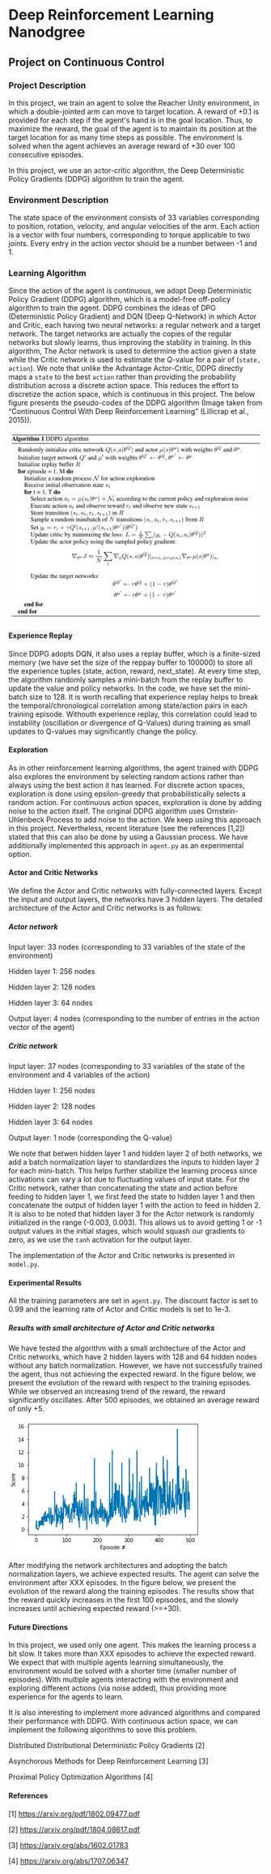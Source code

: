 # Deep Reinforcement Learning Nanodgree 
## Project on Continuous Control

### Project Description

In this project, we train an agent to solve the Reacher Unity environment, in which a double-jointed arm can move to target location. A reward of +0.1 is provided for each step if the agent's hand is in the goal location. Thus, to maximize the reward, the goal of the agent is to maintain its position at the target location for as many time steps as possible. The environment is solved when the agent achieves an average reward of +30 over 100 consecutive episodes. 

In this project, we use an actor-critic algorithm, the Deep Deterministic Policy Gradients (DDPG) algorithm to train the agent.

### Environment Description

The state space of the environment consists of 33 variables corresponding to position, rotation, velocity, and angular velocities of the arm. Each action is a vector with four numbers, corresponding to torque applicable to two joints. Every entry in the action vector should be a number between -1 and 1.

### Learning Algorithm

Since the action of the agent is continuous, we adopt Deep Deterministic Policy Gradient (DDPG) algorithm, which is a model-free off-policy algorithm to train the agent. DDPG combines the ideas of DPG (Deterministic Policy Gradient) and DQN (Deep Q-Network) in which Actor and Critic, each having two neural networks: a regular network and a target network. The target networks are actually the copies of the regular networks but slowly learns, thus improving the stability in training. In this algorithm, The Actor network is used to determine the action given a state while the Critic network is used to estimate the Q-value for a pair of (`state, action`). We note that unlike the Advantage Actor-Critic, DDPG directly maps a `state` to the best `action` rather than providing the probability distribution across a discrete action space. This reduces the effort to discretize the action space, which is continuous in this project. The below figure presents the pseudo-codes of the DDPG algorithm (Image taken from “Continuous Control With Deep Reinforcement Learning” (Lillicrap et al., 2015)).

![DDPG Algorithm](figures/1*BVST6rlxL2csw3vxpeBS8Q.png)

#### Experience Replay

Since DDPG adopts DQN, it also uses a replay buffer, which is a finite-sized memory (we have set the size of the reppay buffer to 100000) to store all the experience tuples (state, action, reward, next_state). At every time step, the algorithm randomly samples a mini-batch from the replay buffer to update the value and policy networks. In the code, we have set the mini-batch size to 128. It is worth recalling that experience replay helps to break the temporal/chronological correlation among state/action pairs in each training episode. Withouth experience replay, this correlation could lead to instability (oscillation or divergence of Q-Values) during training as small updates to Q-values may significantly change the policy.

#### Exploration 

As in other reinforcement learning algorithms, the agent trained with DDPG also explores the environment by selecting random actions rather than always using the best action it has learned. For discrete action spaces, exploration is done using epsilon-greedy that probabilistically selects a random action. For continuous action spaces, exploration is done by adding noise to the action itself. The original DDPG algorithm uses Ornstein-Uhlenbeck Process to add noise to the action. We keep using this approach in this project. Nevertheless, recent literature (see the references [1,2]) stated that this can also be done by using a Gaussian process. We have additionally implemented this approach in `agent.py` as an experimental option.  

#### Actor and Critic Networks

We define the Actor and Critic networks with fully-connected layers. Except the input and output layers, the networks have 3 hidden layers. The detailed architecture of the Actor and Critic networks is as follows:

##### Actor network

Input layer: 33 nodes (corresponding to 33 variables of the state of the environment)

Hidden layer 1: 256 nodes

Hidden layer 2: 128 nodes

Hidden layer 3: 64 nodes

Output layer: 4 nodes (corresponding to the number of entries in the action vector of the agent)

##### Critic network

Input layer: 37 nodes (corresponding to 33 variables of the state of the environment and 4 variables of the action)

Hidden layer 1: 256 nodes

Hidden layer 2: 128 nodes

Hidden layer 3: 64 nodes

Output layer: 1 node (corresponding the Q-value)

We note that betwen hidden layer 1 and hidden layer 2 of both networks, we add a batch normalization layer to standardizes the inputs to hidden layer 2 for each mini-batch. This helps further stabilize the learning process since activations can vary a lot due to fluctuating values of input state. For the Critic network, rather than concatenating the state and action before feeding to hidden layer 1, we first feed the state to hidden layer 1 and then concatenate the output of hidden layer 1 with the action to feed in hidden 2. It is also to be noted that hidden layer 3 for the Actor network is randomly initialized in the range (-0.003, 0.003). This allows us to avoid getting 1 or -1 output values in the initial stages, which would squash our gradients to zero, as we use the `tanh` activation for the output layer.

The implementation of the Actor and Critic networks is presented in `model.py`.

#### Experimental Results

All the training parameters are set in `agent.py`. The discount factor is set to 0.99 and the learning rate of Actor and Critic models is set to 1e-3. 

##### Results with small architecture of Actor and Critic networks

We have tested the algorithm with a small architecture of the Actor and Critic networks, which have 2 hidden layers with 128 and 64 hidden nodes without any batch normalization. However, we have not successfully trained the agent, thus not achieving the expected reward. In the figure below, we present the evolution of the reward with respect to the training episodes. While we observed an increasing trend of the reward, the reward significantly oscillates. After 500 episodes, we obtained an average reward of only +5.   

![Tested Results](figures/tested_result.png)

After modifying the network architectures and adopting the batch normalization layers, we achieve expected results. The agent can solve the environment after XXX episodes. In the figure below, we present the evolution of the reward along the training episodes. The results show that the reward quickly increases in the first 100 episodes, and the slowly increases until achieving expected reward (>=+30). 

#### Future Directions

In this project, we used only one agent. This makes the learning process a bit slow. It takes more than XXX episodes to achieve the expected reward. We expect that with multiple agents learning simultaneously, the environment would be solved with a shorter time (smaller number of episodes). With multiple agents interacting with the environment and exploring different actions (via noise added), thus providing more experience for the agents to learn.

It is also interesting to implement more advanced algorithms and compared their performance with DDPG. With continuous action space, we can implement the following algorithms to sove this problem.

Distributed Distributional Deterministic Policy Gradients [2]

Asynchorous Methods for Deep Reinforcement Learning [3]

Proximal Policy Optimization Algorithms [4]

#### References

[1] https://arxiv.org/pdf/1802.09477.pdf

[2] https://arxiv.org/pdf/1804.08617.pdf

[3] https://arxiv.org/abs/1602.01783

[4] https://arxiv.org/abs/1707.06347
